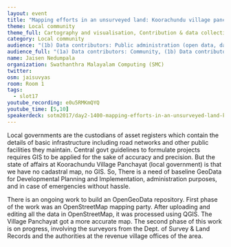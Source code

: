 ```yaml
---
layout: event
title: "Mapping efforts in an unsurveyed land: Koorachundu village panchayat experience"
theme: Local community
theme_full: Cartography and visualisation, Contribution & data collection, Local community, Organisational, legal
category: Local community
audience: "(1b) Data contributors: Public administration (open data, data feedback...)"
audience_full: "(1a) Data contributors: Community, (1b) Data contributors: Public administration (open data, data feedback...), (2c) Data users: Personal"
name: Jaisen Nedumpala
organization: Swathanthra Malayalam Computing (SMC)
twitter:
osm: jaisuvyas
room: Room 1
tags:
  - slot17
youtube_recording: e0u5RMKmQYQ
youtube_time: [5,10]
speakerdeck: sotm2017/day2-1400-mapping-efforts-in-an-unsurveyed-land-koorachundu-village-panchayat-experience
---
```

Local governments are the custodians of asset registers which contain the details of basic infrastructure including road networks and other public facilities they maintain. Central govt guidelines to formulate projects requires GIS to be applied for the sake of accuracy and precision. But the state of affairs at Koorachundu Village Panchayat (local government) is that we have no cadastral map, no GIS. So, There is a need of baseline GeoData for Developmental Planning and Implementation, administration purposes, and in case of emergencies without hassle.

There is an ongoing work to build an OpenGeoData repository. First phase of the work was an OpenStreetMap mapping party. After uploading and editing all the data in OpenStreetMap, it was processed using QGIS. The Village Panchayat got a more accurate map. The second phase of this work is on progress, involving the surveyors from the Dept. of Survey & Land Records and the authorities at the revenue village offices of the area.

